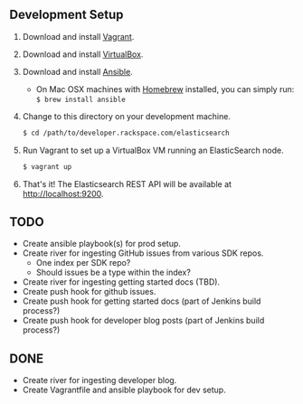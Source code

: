 ## Development Setup

1. Download and install [Vagrant](http://www.vagrantup.com/downloads.html).

2. Download and install [VirtualBox](https://www.virtualbox.org/wiki/Downloads).

3. Download and install [Ansible](http://docs.ansible.com/intro_installation.html#installing-the-control-machine).
   * On Mac OSX machines with [Homebrew](http://brew.sh/) installed, you can simply run: `$ brew install ansible`

4. Change to this directory on your development machine.

    ```bash
    $ cd /path/to/developer.rackspace.com/elasticsearch
    ```

5. Run Vagrant to set up a VirtualBox VM running an ElasticSearch node.

    ```bash
    $ vagrant up
    ```

6. That's it! The Elasticsearch REST API will be available at [http://localhost:9200](http://localhost:9200).

## TODO
* Create ansible playbook(s) for prod setup. 
* Create river for ingesting GitHub issues from various SDK repos.
  - One index per SDK repo?
  - Should issues be a type within the index?
* Create river for ingesting getting started docs (TBD).
* Create push hook for github issues.
* Create push hook for getting started docs (part of Jenkins build process?)
* Create push hook for developer blog posts (part of Jenkins build process?)
 
## DONE
* Create river for ingesting developer blog.
* Create Vagrantfile and ansible playbook for dev setup.
